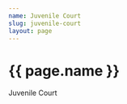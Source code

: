 ```yaml
---
name: Juvenile Court
slug: juvenile-court
layout: page
---
```

<h1>{{ page.name }}</h1>
<p>Juvenile Court</p>
